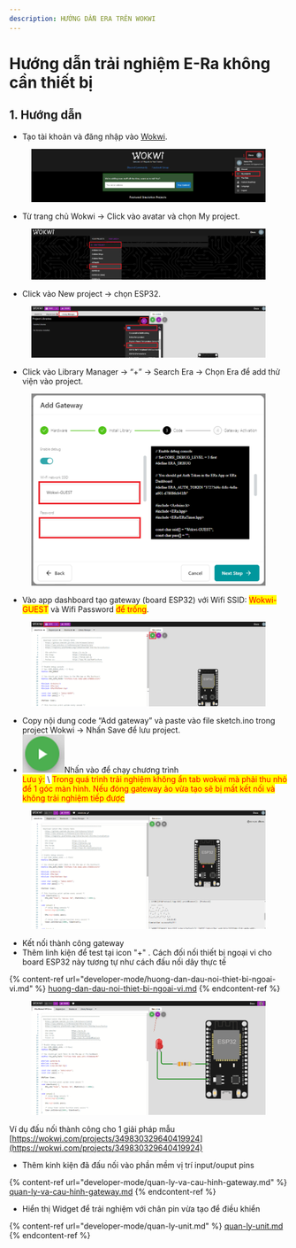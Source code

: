 ```yaml
---
description: HƯỚNG DẪN ERA TRÊN WOKWI
---
```


# Hướng dẫn trải nghiệm E-Ra không cần thiết bị

## 1. Hướng dẫn&#x20;

* Tạo tài khoản và đăng nhập vào [Wokwi](https://wokwi.com/).&#x20;

<figure><img src=".gitbook/assets/image (6) (3).png" alt=""><figcaption></figcaption></figure>

* Từ trang chủ Wokwi -> Click vào avatar và chọn My project.

<figure><img src=".gitbook/assets/image (4).png" alt=""><figcaption></figcaption></figure>

* Click vào New project -> chọn ESP32.

<figure><img src=".gitbook/assets/image (5) (2).png" alt=""><figcaption></figcaption></figure>

* Click vào Library Manager -> “+” -> Search Era -> Chọn Era để add thử viện vào project.

<figure><img src=".gitbook/assets/image (1) (7).png" alt=""><figcaption></figcaption></figure>

* Vào app dashboard tạo gateway (board ESP32) với Wifi SSID: <mark style="color:red;">Wokwi-GUEST</mark> và Wifi Password <mark style="color:red;">để trống</mark>.

<figure><img src=".gitbook/assets/image (12) (2).png" alt=""><figcaption></figcaption></figure>

* Copy nội dung code “Add gateway” và paste vào file sketch.ino trong project Wokwi -> Nhấn Save để lưu project.
* <img src=".gitbook/assets/image (3).png" alt="" data-size="line">Nhấn vào để chạy chương trình \
  <mark style="color:red;">Lưu ý:</mark> \ <mark style="color:red;">Trong quá trình trải nghiệm không ẩn tab wokwi mà phải thu nhỏ để 1 góc màn hình. Nếu đóng gateway ảo vừa tạo sẽ bị mất kết nối và không trải nghiệm tiếp được</mark>

<figure><img src=".gitbook/assets/image (7) (3).png" alt=""><figcaption></figcaption></figure>

* Kết nối thành công gateway
* Thêm linh kiện để test tại icon "+" .  Cách đối nối thiết bị ngoại vi cho board ESP32 này tương tự như cách đấu nối dây thực tế&#x20;

{% content-ref url="developer-mode/huong-dan-dau-noi-thiet-bi-ngoai-vi.md" %}
[huong-dan-dau-noi-thiet-bi-ngoai-vi.md](developer-mode/huong-dan-dau-noi-thiet-bi-ngoai-vi.md)
{% endcontent-ref %}

<figure><img src=".gitbook/assets/image (8).png" alt=""><figcaption></figcaption></figure>

Ví dụ đấu nối thành công cho 1 giải pháp mẫu [https://wokwi.com/projects/349830329640419924](https://wokwi.com/projects/349830329640419924)

* Thêm kinh kiện đã đấu nối vào phần mềm vị trí input/ouput pins

{% content-ref url="developer-mode/quan-ly-va-cau-hinh-gateway.md" %}
[quan-ly-va-cau-hinh-gateway.md](developer-mode/quan-ly-va-cau-hinh-gateway.md)
{% endcontent-ref %}

* Hiển thị Widget để trải nghiệm với chân pin vừa tạo để điều khiển

{% content-ref url="developer-mode/quan-ly-unit.md" %}
[quan-ly-unit.md](developer-mode/quan-ly-unit.md)
{% endcontent-ref %}
